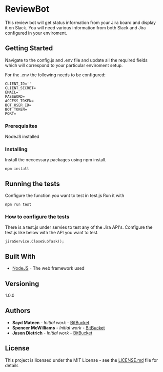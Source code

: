 # ReviewBot

This review bot will get status information from your Jira board and display it on Slack.
You will need various information from both Slack and Jira configured in your enviroment.

## Getting Started

Navigate to the config.js and .env file and update all the required fields which will correspond to your particular enviroment setup. 

For the .env the following needs to be configured:
```
CLIENT_ID=''
CLIENT_SECRET=
EMAIL=
PASSWORD=
ACCESS_TOKEN=
BOT_USER_ID=
BOT_TOKEN=
PORT=
```

### Prerequisites

NodeJS installed

### Installing

Install the neccessary packages using npm install. 

```
npm install
```

## Running the tests

Configure the function you want to test in test.js
Run it with 
```
npm run test
```

### How to configure the tests

There is a test.js under servies to test any of the Jira API's. 
Configure the test.js like below with the API you want to test.
```
jiraService.CloseSubTask();
```

## Built With

* [NodeJS](https://nodejs.org/) - The web framework used

## Versioning

1.0.0

## Authors

* **Sayd Mateen** - *Initial work* - [BitBucket](https://bitbucket.org/saydmateen/) 
* **Spencer McWilliams** - *Initial work* - [BitBucket](https://bitbucket.org/spencermcw/) 
* **Jason Dietrich** - *Initial work* - [BitBucket](https://bitbucket.org/jason_dietrich/) 

## License

This project is licensed under the MIT License - see the [LICENSE.md](LICENSE.md) file for details


